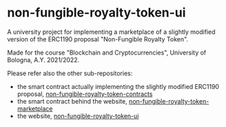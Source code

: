 # non-fungible-royalty-token-ui

A university project for implementing a marketplace of a slightly modified version of the ERC1190 proposal "Non-Fungible Royalty Token".

Made for the course "Blockchain and Cryptocurrencies", University of Bologna, A.Y. 2021/2022.

Please refer also the other sub-repositories:

- the smart contract actually implementing the slightly modified ERC1190 proposal, [non-fungible-royalty-token-contracts](https://github.com/TommasoAzz/non-fungible-royalty-token-contracts)
- the smart contract behind the website, [non-fungible-royalty-token-marketplace](https://github.com/TommasoAzz/non-fungible-royalty-token-marketplace)
- the website, [non-fungible-royalty-token-ui](https://github.com/TommasoAzz/non-fungible-royalty-token-ui)